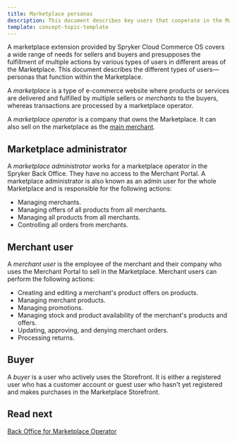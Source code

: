 ```yaml
---
title: Marketplace personas
description: This document describes key users that cooperate in the Marketplace environment.
template: concept-topic-template
---
```


A marketplace extension provided by Spryker Cloud Commerce OS covers a wide range of needs for sellers and buyers and presupposes the fulfillment of multiple actions by various types of users in different areas of the Marketplace. This document describes the different types of users—personas that function within the Marketplace.

A *marketplace* is a type of e-commerce website where products or services are delivered and fulfilled by multiple sellers or *merchants* to the buyers, whereas transactions are processed by a marketplace operator.

A *marketplace operator* is a company that owns the Marketplace. It can also sell on the marketplace as the [main merchant](/docs/marketplace/user/features/{{site.version}}/marketplace-merchant-feature-overview/main-merchant-concept.html).

## Marketplace administrator

A *marketplace administrator* works for a marketplace operator in the Spryker Back Office. They have no access to the Merchant Portal. A marketplace administrator is also known as an admin user for the whole Marketplace and is responsible for the following actions:
- Managing merchants.
- Managing offers of all products from all merchants.
- Managing all products from all merchants.
- Controlling all orders from merchants.

## Merchant user

A *merchant user* is the employee of the merchant and their company who uses the Merchant Portal to sell in the Marketplace. Merchant users can perform the following actions:
- Creating and editing a merchant's product offers on products.
- Managing merchant products.
- Managing promotions.
- Managing stock and product availability of the merchant's products and offers.
- Updating, approving, and denying merchant orders.
- Processing returns.

## Buyer

A *buyer* is a user who actively uses the Storefront. It is either a registered user who has a customer account or guest user who hasn't yet registered and makes purchases in the Marketplace Storefront.

## Read next

[Back Office for Marketplace Operator](/docs/marketplace/user/intro-to-spryker-marketplace/back-office-for-marketplace-operator.html)
